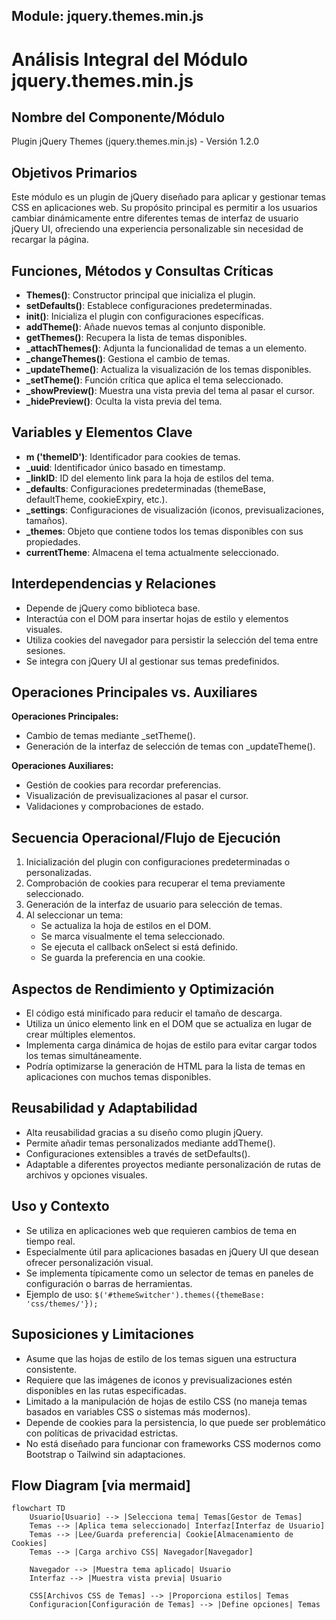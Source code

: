 ## Module: jquery.themes.min.js

# Análisis Integral del Módulo jquery.themes.min.js

## Nombre del Componente/Módulo
Plugin jQuery Themes (jquery.themes.min.js) - Versión 1.2.0

## Objetivos Primarios
Este módulo es un plugin de jQuery diseñado para aplicar y gestionar temas CSS en aplicaciones web. Su propósito principal es permitir a los usuarios cambiar dinámicamente entre diferentes temas de interfaz de usuario jQuery UI, ofreciendo una experiencia personalizable sin necesidad de recargar la página.

## Funciones, Métodos y Consultas Críticas
- **Themes()**: Constructor principal que inicializa el plugin.
- **setDefaults()**: Establece configuraciones predeterminadas.
- **init()**: Inicializa el plugin con configuraciones específicas.
- **addTheme()**: Añade nuevos temas al conjunto disponible.
- **getThemes()**: Recupera la lista de temas disponibles.
- **_attachThemes()**: Adjunta la funcionalidad de temas a un elemento.
- **_changeThemes()**: Gestiona el cambio de temas.
- **_updateTheme()**: Actualiza la visualización de los temas disponibles.
- **_setTheme()**: Función crítica que aplica el tema seleccionado.
- **_showPreview()**: Muestra una vista previa del tema al pasar el cursor.
- **_hidePreview()**: Oculta la vista previa del tema.

## Variables y Elementos Clave
- **m ('themeID')**: Identificador para cookies de temas.
- **_uuid**: Identificador único basado en timestamp.
- **_linkID**: ID del elemento link para la hoja de estilos del tema.
- **_defaults**: Configuraciones predeterminadas (themeBase, defaultTheme, cookieExpiry, etc.).
- **_settings**: Configuraciones de visualización (iconos, previsualizaciones, tamaños).
- **_themes**: Objeto que contiene todos los temas disponibles con sus propiedades.
- **currentTheme**: Almacena el tema actualmente seleccionado.

## Interdependencias y Relaciones
- Depende de jQuery como biblioteca base.
- Interactúa con el DOM para insertar hojas de estilo y elementos visuales.
- Utiliza cookies del navegador para persistir la selección del tema entre sesiones.
- Se integra con jQuery UI al gestionar sus temas predefinidos.

## Operaciones Principales vs. Auxiliares
**Operaciones Principales:**
- Cambio de temas mediante _setTheme().
- Generación de la interfaz de selección de temas con _updateTheme().

**Operaciones Auxiliares:**
- Gestión de cookies para recordar preferencias.
- Visualización de previsualizaciones al pasar el cursor.
- Validaciones y comprobaciones de estado.

## Secuencia Operacional/Flujo de Ejecución
1. Inicialización del plugin con configuraciones predeterminadas o personalizadas.
2. Comprobación de cookies para recuperar el tema previamente seleccionado.
3. Generación de la interfaz de usuario para selección de temas.
4. Al seleccionar un tema:
   - Se actualiza la hoja de estilos en el DOM.
   - Se marca visualmente el tema seleccionado.
   - Se ejecuta el callback onSelect si está definido.
   - Se guarda la preferencia en una cookie.

## Aspectos de Rendimiento y Optimización
- El código está minificado para reducir el tamaño de descarga.
- Utiliza un único elemento link en el DOM que se actualiza en lugar de crear múltiples elementos.
- Implementa carga dinámica de hojas de estilo para evitar cargar todos los temas simultáneamente.
- Podría optimizarse la generación de HTML para la lista de temas en aplicaciones con muchos temas disponibles.

## Reusabilidad y Adaptabilidad
- Alta reusabilidad gracias a su diseño como plugin jQuery.
- Permite añadir temas personalizados mediante addTheme().
- Configuraciones extensibles a través de setDefaults().
- Adaptable a diferentes proyectos mediante personalización de rutas de archivos y opciones visuales.

## Uso y Contexto
- Se utiliza en aplicaciones web que requieren cambios de tema en tiempo real.
- Especialmente útil para aplicaciones basadas en jQuery UI que desean ofrecer personalización visual.
- Se implementa típicamente como un selector de temas en paneles de configuración o barras de herramientas.
- Ejemplo de uso: `$('#themeSwitcher').themes({themeBase: 'css/themes/'});`

## Suposiciones y Limitaciones
- Asume que las hojas de estilo de los temas siguen una estructura consistente.
- Requiere que las imágenes de iconos y previsualizaciones estén disponibles en las rutas especificadas.
- Limitado a la manipulación de hojas de estilo CSS (no maneja temas basados en variables CSS o sistemas más modernos).
- Depende de cookies para la persistencia, lo que puede ser problemático con políticas de privacidad estrictas.
- No está diseñado para funcionar con frameworks CSS modernos como Bootstrap o Tailwind sin adaptaciones.
## Flow Diagram [via mermaid]
```mermaid
flowchart TD
    Usuario[Usuario] --> |Selecciona tema| Temas[Gestor de Temas]
    Temas --> |Aplica tema seleccionado| Interfaz[Interfaz de Usuario]
    Temas --> |Lee/Guarda preferencia| Cookie[Almacenamiento de Cookies]
    Temas --> |Carga archivo CSS| Navegador[Navegador]
    
    Navegador --> |Muestra tema aplicado| Usuario
    Interfaz --> |Muestra vista previa| Usuario
    
    CSS[Archivos CSS de Temas] --> |Proporciona estilos| Temas
    Configuracion[Configuración de Temas] --> |Define opciones| Temas
```
